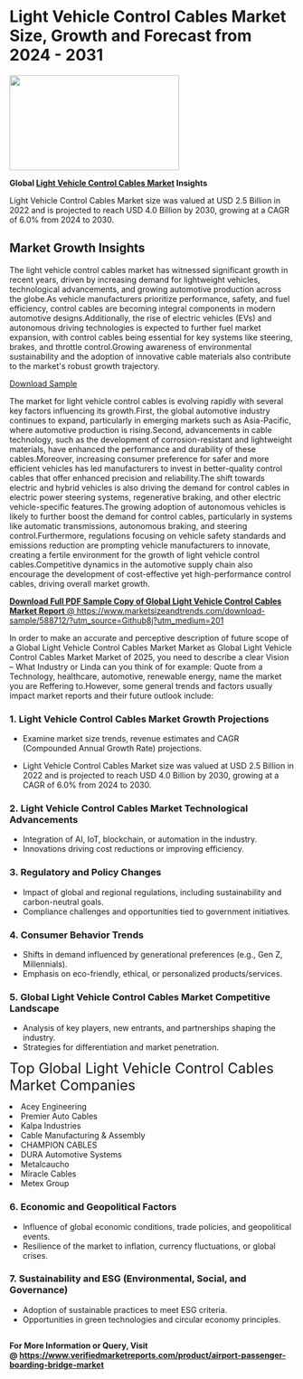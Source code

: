 <H1>Light Vehicle Control Cables Market Size, Growth and Forecast from 2024 - 2031</H1><img class="aligncenter size-medium wp-image-584254" src="https://thirdeyenews.in/wp-content/uploads/2024/09/Global-Market-Research-300x168.jpeg" alt="" width="300" height="168" /><p><strong>Global&nbsp;<a href="https://www.marketsizeandtrends.com/download-sample/588712/?utm_source=Github8j?utm_medium=201">Light Vehicle Control Cables Market</a> Insights</strong></p><p>Light Vehicle Control Cables Market size was valued at USD 2.5 Billion in 2022 and is projected to reach USD 4.0 Billion by 2030, growing at a CAGR of 6.0% from 2024 to 2030.</p><p><h2>Market Growth Insights</h2> <p>The light vehicle control cables market has witnessed significant growth in recent years, driven by increasing demand for lightweight vehicles, technological advancements, and growing automotive production across the globe.As vehicle manufacturers prioritize performance, safety, and fuel efficiency, control cables are becoming integral components in modern automotive designs.Additionally, the rise of electric vehicles (EVs) and autonomous driving technologies is expected to further fuel market expansion, with control cables being essential for key systems like steering, brakes, and throttle control.Growing awareness of environmental sustainability and the adoption of innovative cable materials also contribute to the market's robust growth trajectory.</p> <p><a href="#">Download Sample</a></p> <p>The market for light vehicle control cables is evolving rapidly with several key factors influencing its growth.First, the global automotive industry continues to expand, particularly in emerging markets such as Asia-Pacific, where automotive production is rising.Second, advancements in cable technology, such as the development of corrosion-resistant and lightweight materials, have enhanced the performance and durability of these cables.Moreover, increasing consumer preference for safer and more efficient vehicles has led manufacturers to invest in better-quality control cables that offer enhanced precision and reliability.The shift towards electric and hybrid vehicles is also driving the demand for control cables in electric power steering systems, regenerative braking, and other electric vehicle-specific features.The growing adoption of autonomous vehicles is likely to further boost the demand for control cables, particularly in systems like automatic transmissions, autonomous braking, and steering control.Furthermore, regulations focusing on vehicle safety standards and emissions reduction are prompting vehicle manufacturers to innovate, creating a fertile environment for the growth of light vehicle control cables.Competitive dynamics in the automotive supply chain also encourage the development of cost-effective yet high-performance control cables, driving overall market growth.<p><a href="#"></p><p><span class=""><strong>Download Full PDF Sample Copy of Global Light Vehicle Control Cables Market Report</strong> @ <a href="https://www.marketsizeandtrends.com/download-sample/588712/?utm_source=Github8j?utm_medium=201" target="_blank">https://www.marketsizeandtrends.com/download-sample/588712/?utm_source=Github8j?utm_medium=201</a></span></p><p>In order to make an accurate and perceptive description of future scope of a Global&nbsp;Light Vehicle Control Cables Market Market as Global&nbsp;Light Vehicle Control Cables Market Market of 2025, you need to describe a clear Vision &ndash; What Industry or Linda can you think of for example: Quote from a Technology, healthcare, automotive, renewable energy, name the market you are Reffering to.However, some general trends and factors usually impact market reports and their future outlook include:</p><h3>1.&nbsp;<strong>Light Vehicle Control Cables Market Growth Projections</strong></h3><ul><li>Examine market size trends, revenue estimates and CAGR (Compounded Annual Growth Rate) projections.</li><li><p>Light Vehicle Control Cables Market size was valued at USD 2.5 Billion in 2022 and is projected to reach USD 4.0 Billion by 2030, growing at a CAGR of 6.0% from 2024 to 2030.</p></li></ul><h3>2.&nbsp;<strong>Light Vehicle Control Cables Market Technological Advancements</strong></h3><ul><li>Integration of AI, IoT, blockchain, or automation in the industry.</li><li>Innovations driving cost reductions or improving efficiency.</li></ul><h3>3.&nbsp;<strong>Regulatory and Policy Changes</strong></h3><ul><li>Impact of global and regional regulations, including sustainability and carbon-neutral goals.</li><li>Compliance challenges and opportunities tied to government initiatives.</li></ul><h3>4.&nbsp;<strong>Consumer Behavior Trends</strong></h3><ul><li>Shifts in demand influenced by generational preferences (e.g., Gen Z, Millennials).</li><li>Emphasis on eco-friendly, ethical, or personalized products/services.</li></ul><h3>5.&nbsp;<strong>Global Light Vehicle Control Cables Market Competitive Landscape</strong></h3><ul><li>Analysis of key players, new entrants, and partnerships shaping the industry.</li><li>Strategies for differentiation and market penetration.</li></ul><p data-pm-slice="1 1 []"><span style="color: inherit; font-family: inherit; font-size: 25px;">Top Global Light Vehicle Control Cables Market Companies</span></p><div class="" data-test-id=""><p><li>Acey Engineering</li><li> Premier Auto Cables</li><li> Kalpa Industries</li><li> Cable Manufacturing & Assembly</li><li> CHAMPION CABLES</li><li> DURA Automotive Systems</li><li> Metalcaucho</li><li> Miracle Cables</li><li> Metex Group</li></p></div><h3>6.&nbsp;<strong>Economic and Geopolitical Factors</strong></h3><ul><li>Influence of global economic conditions, trade policies, and geopolitical events.</li><li>Resilience of the market to inflation, currency fluctuations, or global crises.</li></ul><h3>7.&nbsp;<strong>Sustainability and ESG (Environmental, Social, and Governance)</strong></h3><ul><li>Adoption of sustainable practices to meet ESG criteria.</li><li>Opportunities in green technologies and circular economy principles.</li></ul><h2><strong style="font-size: 14px;">For More Information or Query, Visit @&nbsp;</strong><a style="background-color: #ffffff; font-size: 14px;" href="https://www.marketsizeandtrends.com/report/light-vehicle-control-cables-market/" target="_blank">https://www.verifiedmarketreports.com/product/airport-passenger-boarding-bridge-market</a></h2>